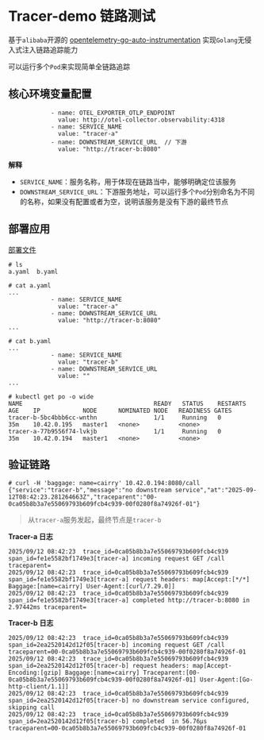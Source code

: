 # Tracer-demo 链路测试
基于`alibaba`开源的 [opentelemetry-go-auto-instrumentation](github.com/alibaba/opentelemetry-go-auto-instrumentation) 实现`Golang`无侵入式注入链路追踪能力

可以运行多个`Pod`来实现简单全链路追踪

## 核心环境变量配置
``` 
            - name: OTEL_EXPORTER_OTLP_ENDPOINT
              value: http://otel-collector.observability:4318
            - name: SERVICE_NAME
              value: "tracer-a"
            - name: DOWNSTREAM_SERVICE_URL  // 下游
              value: "http://tracer-b:8080"
```
**解释**
* `SERVICE_NAME`：服务名称，用于体现在链路当中，能够明确定位该服务
* `DOWNSTREAM_SERVICE_URL`：下游服务地址，可以运行多个`Pod`分别命名为不同的名称，如果没有配置或者为空，说明该服务是没有下游的最终节点

## 部署应用

[部署文件](./deploy.yaml)

```
# ls
a.yaml  b.yaml

# cat a.yaml
...
            - name: SERVICE_NAME
              value: "tracer-a"
            - name: DOWNSTREAM_SERVICE_URL
              value: "http://tracer-b:8080"
...

# cat b.yaml
...
            - name: SERVICE_NAME
              value: "tracer-b"
            - name: DOWNSTREAM_SERVICE_URL
              value: ""
...

# kubectl get po -o wide
NAME                                     READY   STATUS    RESTARTS       AGE    IP            NODE      NOMINATED NODE   READINESS GATES
tracer-b-5bc4bbb6cc-wnthn                1/1     Running   0              35m    10.42.0.195   master1   <none>           <none>
tracer-a-77b9556f74-lvkjb                1/1     Running   0              35m    10.42.0.194   master1   <none>           <none>
```

## 验证链路
``` 
# curl -H 'baggage: name=cairry' 10.42.0.194:8080/call
{"service":"tracer-b","message":"no downstream service","at":"2025-09-12T08:42:23.281264663Z","traceparent":"00-0ca05b8b3a7e55069793b609fcb4c939-00f0280f8a74926f-01"}
```
> 从`tracer-a`服务发起，最终节点是`tracer-b`

**Tracer-a 日志**
``` 
2025/09/12 08:42:23  trace_id=0ca05b8b3a7e55069793b609fcb4c939 span_id=fe1e5582bf1749e3[tracer-a] incoming request GET /call traceparent=
2025/09/12 08:42:23  trace_id=0ca05b8b3a7e55069793b609fcb4c939 span_id=fe1e5582bf1749e3[tracer-a] request headers: map[Accept:[*/*] Baggage:[name=cairry] User-Agent:[curl/7.29.0]]
2025/09/12 08:42:23  trace_id=0ca05b8b3a7e55069793b609fcb4c939 span_id=fe1e5582bf1749e3[tracer-a] completed http://tracer-b:8080 in 2.97442ms traceparent=
```
**Tracer-b 日志**
``` 
2025/09/12 08:42:23  trace_id=0ca05b8b3a7e55069793b609fcb4c939 span_id=2ea2520142d12f05[tracer-b] incoming request GET /call traceparent=00-0ca05b8b3a7e55069793b609fcb4c939-00f0280f8a74926f-01
2025/09/12 08:42:23  trace_id=0ca05b8b3a7e55069793b609fcb4c939 span_id=2ea2520142d12f05[tracer-b] request headers: map[Accept-Encoding:[gzip] Baggage:[name=cairry] Traceparent:[00-0ca05b8b3a7e55069793b609fcb4c939-00f0280f8a74926f-01] User-Agent:[Go-http-client/1.1]]
2025/09/12 08:42:23  trace_id=0ca05b8b3a7e55069793b609fcb4c939 span_id=2ea2520142d12f05[tracer-b] no downstream service configured, skipping call
2025/09/12 08:42:23  trace_id=0ca05b8b3a7e55069793b609fcb4c939 span_id=2ea2520142d12f05[tracer-b] completed  in 56.76µs traceparent=00-0ca05b8b3a7e55069793b609fcb4c939-00f0280f8a74926f-01
```